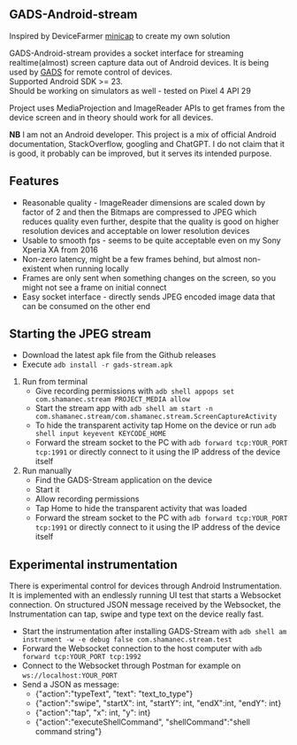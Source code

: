 ## GADS-Android-stream
Inspired by DeviceFarmer [minicap](https://github.com/DeviceFarmer/minicap) to create my own solution  

GADS-Android-stream provides a socket interface for streaming realtime(almost) screen capture data out of Android devices. It is being used by [GADS](https://github.com/shamanec/GADS) for remote control of devices.  
Supported Android SDK >= 23.  
Should be working on simulators as well - tested on Pixel 4 API 29

Project uses MediaProjection and ImageReader APIs to get frames from the device screen and in theory should work for all devices.

**NB** I am not an Android developer. This project is a mix of official Android documentation, StackOverflow, googling and ChatGPT. I do not claim that it is good, it probably can be improved, but it serves its intended purpose.  

## Features
* Reasonable quality - ImageReader dimensions are scaled down by factor of 2 and then the Bitmaps are compressed to JPEG which reduces quality even further, despite that the quality is good on higher resolution devices and acceptable on lower resolution devices  
* Usable to smooth fps - seems to be quite acceptable even on my Sony Xperia XA from 2016
* Non-zero latency, might be a few frames behind, but almost non-existent when running locally
* Frames are only sent when something changes on the screen, so you might not see a frame on initial connect
* Easy socket interface - directly sends JPEG encoded image data that can be consumed on the other end

## Starting the JPEG stream
* Download the latest apk file from the Github releases
* Execute `adb install -r gads-stream.apk`  
1. Run from terminal  
   * Give recording permissions with `adb shell appops set com.shamanec.stream PROJECT_MEDIA allow`  
   * Start the stream app with `adb shell am start -n com.shamanec.stream/com.shamanec.stream.ScreenCaptureActivity`  
   * To hide the transparent activity tap Home on the device or run `adb shell input keyevent KEYCODE_HOME`  
   * Forward the stream socket to the PC with `adb forward tcp:YOUR_PORT tcp:1991` or directly connect to it using the IP address of the device itself  
2. Run manually  
   * Find the GADS-Stream application on the device  
   * Start it  
   * Allow recording permissions  
   * Tap Home to hide the transparent activity that was loaded  
   * Forward the stream socket to the PC with `adb forward tcp:YOUR_PORT tcp:1991` or directly connect to it using the IP address of the device itself

## Experimental instrumentation
There is experimental control for devices through Android Instrumentation. It is implemented with an endlessly running UI test that starts a Websocket connection. On structured JSON message received by the Websocket, the Instrumentation can tap, swipe and type text on the device really fast.  
* Start the instrumentation after installing GADS-Stream with `adb shell am instrument -w -e debug false com.shamanec.stream.test`  
* Forward the Websocket connection to the host computer with `adb forward tcp:YOUR_PORT tcp:1992`  
* Connect to the Websocket through Postman for example on `ws://localhost:YOUR_PORT`  
* Send a JSON as message:  
  * {"action":"typeText", "text": "text_to_type"}  
  * {"action":"swipe", "startX": int, "startY": int, "endX":int, "endY": int}  
  * {"action":"tap", "x": int, "y": int}  
  * {"action":"executeShellCommand", "shellCommand":"shell command string"}
